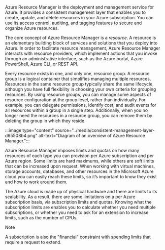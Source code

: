 Azure Resource Manager is the deployment and management service for Azure. It provides a consistent management layer that enables you to create, update, and delete resources in your Azure subscription. You can use its access control, auditing, and tagging features to secure and organize Azure resources.

The core concept of Azure Resource Manager is a *resource*. A resource is an elementary building block of services and solutions that you deploy into Azure. In order to facilitate resource management, Azure Resource Manager interacts with resource providers, which implement actions that you invoke through an administrative interface, such as the Azure portal, Azure PowerShell, Azure CLI, or REST API.

Every resource exists in one, and only one, resource group. A resource group is a logical container that simplifies managing multiple resources. Resources in the same resource group typically share the same lifecycle, although you have full flexibility in choosing your own criteria for grouping resources. By using resource groups, you can manage some aspects of resource configuration at the group level, rather than individually. For example, you can delegate permissions, identify cost, and audit events for all resources within a group in a single step. Additionally, when you no longer need the resources in a resource group, you can remove them by deleting the group in which they reside.

:::image type="content" source="../media/consistent-management-layer-d65508b4.png" alt-text="Diagram of an overview of Azure Resource Manager.":::

Azure Resource Manager imposes limits and quotas on how many resources of each type you can provision per Azure subscription and per Azure region. Some limits are hard maximums, while others are soft limits that can be increased upon request. When working with virtual machines, storage accounts, databases, and other resources in the Microsoft Azure cloud you can easily reach these limits, so it’s important to know they exist and how to work around them.

The Azure cloud is made up of physical hardware and there are limits to its scalability. As a result, there are some limitations on a per Azure subscription basis, via subscription limits and quotas. Knowing what the subscription limits are enables you to calculate whether you need multiple subscriptions, or whether you need to ask for an extension to increase limits, such as the number of CPUs.

> [!NOTE]
> A subscription is also the "financial" constraint with spending limits that require a request to extend.

